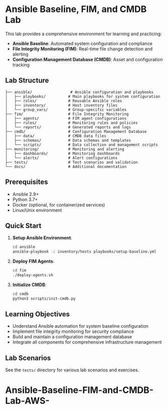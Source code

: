 # Ansible Baseline, FIM, and CMDB Lab

This lab provides a comprehensive environment for learning and practicing:
- **Ansible Baseline**: Automated system configuration and compliance
- **File Integrity Monitoring (FIM)**: Real-time file change detection and alerting
- **Configuration Management Database (CMDB)**: Asset and configuration tracking

## Lab Structure

```
├── ansible/                 # Ansible configuration and playbooks
│   ├── playbooks/          # Main playbooks for system configuration
│   ├── roles/              # Reusable Ansible roles
│   ├── inventory/          # Host inventory files
│   └── group_vars/         # Group-specific variables
├── fim/                    # File Integrity Monitoring
│   ├── agents/             # FIM agent configurations
│   ├── rules/              # Monitoring rules and policies
│   └── reports/            # Generated reports and logs
├── cmdb/                   # Configuration Management Database
│   ├── data/               # CMDB data files
│   ├── schemas/            # Data schemas and templates
│   └── scripts/            # Data collection and management scripts
├── monitoring/             # Monitoring and alerting
│   ├── dashboards/         # Monitoring dashboards
│   └── alerts/             # Alert configurations
├── tests/                  # Test scenarios and validation
└── docs/                   # Additional documentation
```

## Prerequisites

- Ansible 2.9+
- Python 3.7+
- Docker (optional, for containerized services)
- Linux/Unix environment

## Quick Start

1. **Setup Ansible Environment**:
   ```bash
   cd ansible
   ansible-playbook -i inventory/hosts playbooks/setup-baseline.yml
   ```

2. **Deploy FIM Agents**:
   ```bash
   cd fim
   ./deploy-agents.sh
   ```

3. **Initialize CMDB**:
   ```bash
   cd cmdb
   python3 scripts/init-cmdb.py
   ```

## Learning Objectives

- Understand Ansible automation for system baseline configuration
- Implement file integrity monitoring for security compliance
- Build and maintain a configuration management database
- Integrate all components for comprehensive infrastructure management

## Lab Scenarios

See the `tests/` directory for various lab scenarios and exercises.

# Ansible-Baseline-FIM-and-CMDB-Lab-AWS-
